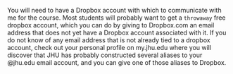 
You will need to have a Dropbox account with which to communicate with me for the course. Most students will probably want to get a `throwaway` free dropbox account, which you can do by giving 
to Dropbox.com an email address that does not yet have a Dropbox account associated with it. If you do not know of any email address that is not already tied to a dropbox account, check out your
personal profile on my.jhu.edu where you will discover that JHU has probably constructed several aliases to your @jhu.edu email account, and you can give one of those aliases to Dropbox.


